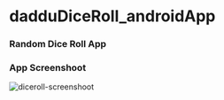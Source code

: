 # dadduDiceRoll_androidApp

### Random Dice Roll App 

### App Screenshoot
![diceroll-screenshoot](https://user-images.githubusercontent.com/32861143/52188719-eb3e1380-2866-11e9-9dc0-250a38c53015.png)
